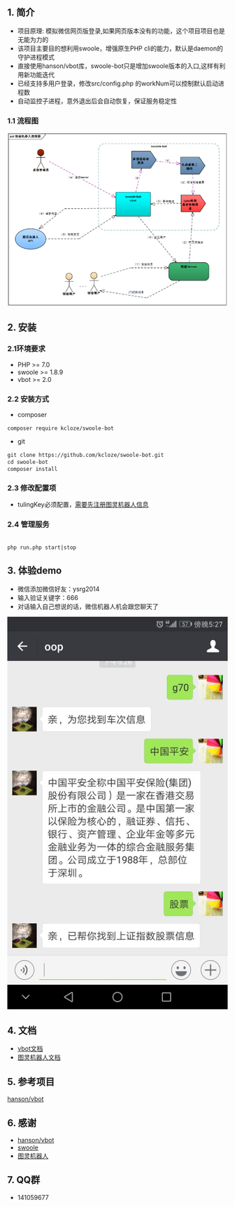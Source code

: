 ## 1. 简介

* 项目原理: 模拟微信网页版登录,如果网页版本没有的功能，这个项目项目也是无能为力的
* 该项目主要目的想利用swoole，增强原生PHP cli的能力，默认是daemon的守护进程模式
* 直接使用hanson/vbot库，swoole-bot只是增加swoole版本的入口,这样有利用新功能迭代
* 已经支持多用户登录，修改src/config.php 的workNum可以控制默认启动进程数
* 自动监控子进程，意外退出后会自动恢复，保证服务稳定性

### 1.1 流程图
![微信机器人执行流程图](flowchart2.png)

## 2. 安装

### 2.1环境要求

* PHP >= 7.0
* swoole >= 1.8.9
* vbot >= 2.0

### 2.2 安装方式



* composer

```
composer require kcloze/swoole-bot
```

* git

```
git clone https://github.com/kcloze/swoole-bot.git
cd swoole-bot
composer install
```

### 2.3 修改配置项
* tulingKey必须配置，[需要先注册图灵机器人信息](http://www.tuling123.com/help/h_cent_webapi.jhtml?nav=doc)

### 2.4 管理服务


``` 

php run.php start|stop

``` 




## 3. 体验demo
* 微信添加微信好友：ysrg2014
* 输入验证关键字：666
* 对话输入自己想说的话，微信机器人机会跟您聊天了

![效果截图1](demo-1.png)


## 4. 文档

* [vbot文档](http://create.hanc.cc/vbot/docs/)
* [图灵机器人文档](http://www.tuling123.com/help/h_cent_webapi.jhtml?nav=doc)




## 5. 参考项目

[hanson/vbot](https://github.com/HanSon/vbot)


## 6. 感谢

* [hanson/vbot](https://github.com/HanSon/vbot)
* [swoole](http://www.swoole.com/)
* [图灵机器人](http://www.tuling123.com/)

## 7. QQ群
* 141059677

